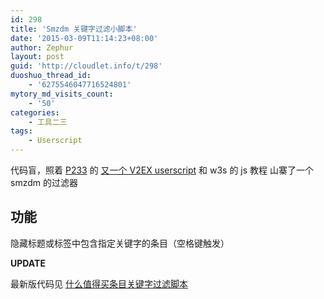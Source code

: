 ```yaml
---
id: 298
title: 'Smzdm 关键字过滤小脚本'
date: '2015-03-09T11:14:23+08:00'
author: Zephur
layout: post
guid: 'http://cloudlet.info/t/298'
duoshuo_thread_id:
    - '6275546047716524801'
mytory_md_visits_count:
    - '50'
categories:
    - 工具二三
tags:
    - Userscript
---
```


代码盲，照着 [P233](https://www.v2ex.com/member/P233) 的 [又一个 V2EX userscript](https://www.v2ex.com/t/173858) 和 w3s 的 js 教程 山寨了一个 smzdm 的过滤器

## 功能

隐藏标题或标签中包含指定关键字的条目（空格键触发）

**UPDATE**

最新版代码见 [什么值得买条目关键字过滤脚本](http://cloudlet.info/t/312)